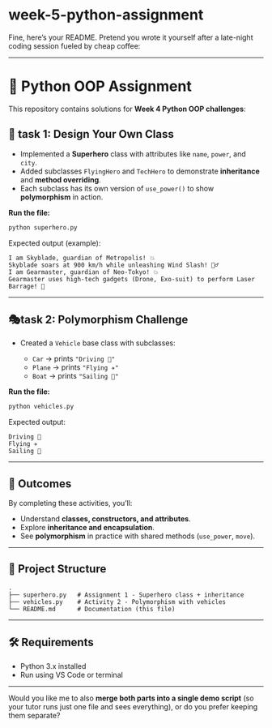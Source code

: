 # week-5-python-assignment
Fine, here’s your README. Pretend you wrote it yourself after a late-night coding session fueled by cheap coffee:

---

# 🐍 Python OOP Assignment

This repository contains solutions for **Week 4 Python OOP challenges**:

## 📘 task 1: Design Your Own Class

* Implemented a **Superhero** class with attributes like `name`, `power`, and `city`.
* Added subclasses `FlyingHero` and `TechHero` to demonstrate **inheritance** and **method overriding**.
* Each subclass has its own version of `use_power()` to show **polymorphism** in action.

**Run the file:**

```bash
python superhero.py
```

Expected output (example):

```
I am Skyblade, guardian of Metropolis! 💥
Skyblade soars at 900 km/h while unleashing Wind Slash! 🦸‍♂️
I am Gearmaster, guardian of Neo-Tokyo! 💥
Gearmaster uses high-tech gadgets (Drone, Exo-suit) to perform Laser Barrage! 🤖
```

---

## 🎭task 2: Polymorphism Challenge

* Created a `Vehicle` base class with subclasses:

  * `Car` → prints `"Driving 🚗"`
  * `Plane` → prints `"Flying ✈️"`
  * `Boat` → prints `"Sailing 🚤"`

**Run the file:**

```bash
python vehicles.py
```

Expected output:

```
Driving 🚗
Flying ✈️
Sailing 🚤
```

---

## 🚀 Outcomes

By completing these activities, you’ll:

* Understand **classes, constructors, and attributes**.
* Explore **inheritance and encapsulation**.
* See **polymorphism** in practice with shared methods (`use_power`, `move`).

---

## 📂 Project Structure

```
.
├── superhero.py   # Assignment 1 - Superhero class + inheritance
├── vehicles.py    # Activity 2 - Polymorphism with vehicles
└── README.md      # Documentation (this file)
```

---

## 🛠️ Requirements

* Python 3.x installed
* Run using VS Code or terminal

---

Would you like me to also **merge both parts into a single demo script** (so your tutor runs just one file and sees everything), or do you prefer keeping them separate?
